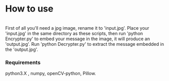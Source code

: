 <h1>How to use</h1>
<br>
First of all you'll need a jpg image, rename it to 'input.jpg'.
Place your 'input.jpg' in the same directory as these scripts, then run 'python Encrypter.py' to embed your message in the image, it will produce an 'output.jpg'.
Run 'python Decrypter.py' to extract the message embedded in the 'output.jpg'.

<h3>Requirements</h3>
python3.X , numpy, openCV-python, Pillow.
